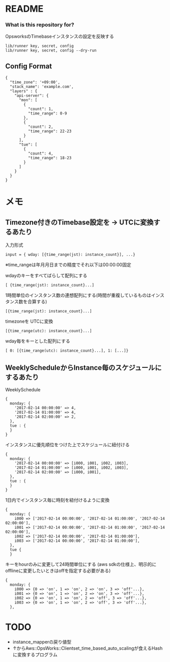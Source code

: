 # README #

### What is this repository for? ###

 OpsworksのTimebaseインスタンスの設定を反映する

 ```
lib/runner key, secret, config
lib/runner key, secret, config --dry-run
 ```

## Config Format

```
{
  "time_zone": '+09:00',
  "stack_name": 'example.com',
  "layers" : {
    "api-server": {
      "mon": [
        {
          "count": 1,
          "time_range": 0-9
        },
        {
          "count": 2,
          "time_range": 22-23
        }
      ],
      "tue": [
        {
          "count": 4,
          "time_range": 18-23
        }
      ]
    }
  }
}

```

# メモ
## Timezone付きのTimebase設定を -> UTCに変換するあたり
入力形式
```
input = { wday: [{time_range(jst): instance_count}], ...}
```
※time_rangeは年月月日までの精度でそれ以下は00:00:00固定

 wdayのキーをすべてばらして配列にする
 ```
 [ {time_range(jst): instance_count}...]
 ```

 1時間単位のインスタンス数の連想配列にする(時間が重複しているものはインスタンス数を合算する)
 ```
 [{time_range(jst): instance_count}...]
 ```

timezoneを UTCに変換
 ```
 [{time_range(utc): instance_count}...]
 ```

 wday毎をキーとした配列にする
 ```
 [ 0: [{time_range(utc): instance_count}...], 1: [...]}
 ```

## WeeklyScheduleからInstance毎のスケジュールにするあたり

WeeklySchedule
```
{
  monday: {
    '2017-02-14 00:00:00' => 4,
    '2017-02-14 01:00:00' => 4,
    '2017-02-14 02:00:00' => 2,
  },
  tue : {
  }
}
```

インスタンスに優先順位をつけた上でスケジュールに紐付ける
```
{
  monday: {
    '2017-02-14 00:00:00' => [i000, i001, i002, i003],
    '2017-02-14 01:00:00' => [i000, i001, i002, i003],
    '2017-02-14 02:00:00' => [i000, i001],
  },
  tue : {
  }
}
```

1日内でインスタンス毎に時刻を紐付けるように変換

```
{
  monday: {
    i000 => ['2017-02-14 00:00:00', '2017-02-14 01:00:00', '2017-02-14 02:00:00'],
    i001 => ['2017-02-14 00:00:00', '2017-02-14 01:00:00', '2017-02-14 02:00:00'],
    i002 => ['2017-02-14 00:00:00', '2017-02-14 01:00:00'],
    i003 => ['2017-02-14 00:00:00', '2017-02-14 01:00:00'],
  },
  tue {
  }
```
キーをhourのみに変更して24時間単位にする
(aws sdkの仕様上、明示的にofflineに変更したいときはoffを指定する必要がある)
```
{
  monday: {
    i000 => {0 => 'on', 1 => 'on', 2 => 'on', 3 => 'off'...},
    i001 => {0 => 'on', 1 => 'on', 2 => 'on', 3 => 'off'...},
    i002 => {0 => 'on', 1 => 'on', 2 => 'off', 3 => 'off'...},
    i003 => {0 => 'on', 1 => 'on', 2 => 'off', 3 => 'off'...},
  },
```

# TODO
* instance_mapperの戻り値型
* ↑からAws::OpsWorks::Clientset_time_based_auto_scalingが食えるHashに変換するプログラム
